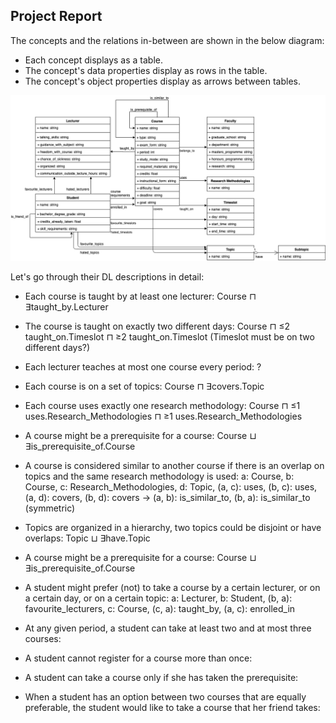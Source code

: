 ## Project Report

The concepts and the relations in-between are shown in the below diagram:

* Each concept displays as a table.
* The concept's data properties display as rows in the table.
* The concept's object properties display as arrows between tables.

![class-diagram](../diagram/class-diagram.png)


Let's go through their DL descriptions in detail:
* Each course is taught by at least one lecturer: Course ⊓ ∃taught_by.Lecturer

* The course is taught on exactly two different days: Course ⊓ ≤2 taught_on.Timeslot ⊓ ≥2 taught_on.Timeslot (Timeslot must be on two different days?)

* Each lecturer teaches at most one course every period: ?

* Each course is on a set of topics: Course ⊓ ∃covers.Topic

* Each course uses exactly one research methodology: Course ⊓ ≤1 uses.Research_Methodologies ⊓ ≥1 uses.Research_Methodologies

* A course might be a prerequisite for a course: Course ⊔ ∃is_prerequisite_of.Course

* A course is considered similar to another course if there is an overlap on topics and the same research methodology is used: a: Course, b: Course, c: Research_Methodologies, d: Topic, (a, c): uses, (b, c): uses, (a, d): covers, (b, d): covers -> (a, b): is_similar_to, (b, a): is_similar_to (symmetric)

* Topics are organized in a hierarchy, two topics could be disjoint or have overlaps: Topic ⊔ ∃have.Topic

* A course might be a prerequisite for a course: Course ⊔ ∃is_prerequisite_of.Course

* A student might prefer (not) to take a course by a certain lecturer, or on a certain day, or on a certain topic: a: Lecturer, b: Student, (b, a): favourite_lecturers, c: Course, (c, a): taught_by, (a, c): enrolled_in

* At any given period, a student can take at least two and at most three courses:
* A student cannot register for a course more than once:
* A student can take a course only if she has taken the prerequisite:
*  When a student has an option between two courses that are equally preferable, the student would like to take a course that her friend takes:
  

